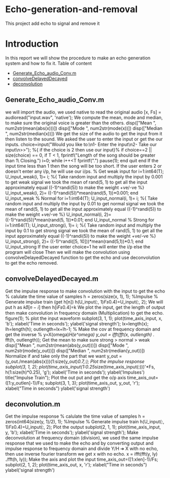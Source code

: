# Echo-generation-and-removal
This project add echo to signal and remove it
# Introduction
In this report we will show the procedure to make an echo generation system and how to fix it.
Table of content 
* [Generate_Echo_audio_Conv.m](#Generate_Echo_audio_Conv.m)
* [convolveDelayedDecayed](#convolveDelayedDecayed.m)
* [deconvolution](#deconvolution.m)
## Generate_Echo_audio_Conv.m 
we will import the audio, we used native to read the original audio
[x, Fs] = audioread("input.wav", 'native');
We compute the mean, mode and median, to make sure the original voice is greater than the 
others.
disp(["Mean ", num2str(mean(abs(x)))])
disp(["Mode ", num2str(mode(x))])
disp(["Median ", num2str(median(x))])
We get the size of the audio to get the input from it then listen to the sound.
We asked the user to enter the input or get the our inputs.
choice=input("Would you like to:\n1- Enter the input\n2- Take our input\n>>");
%{ if the choice is 2 then use our input}%
if choice==2 || size(choice) == 0, 
if T < 1,
 fprintf("Length of the song should be greater than 1\ Closing.")
 i=0;
 while i++<T
 fprintf(".")
 pause(1);
 end
 quit
 end
If the input time less than 1 then the song will be too short.
If the user enters 2 or doesn't enter any i/p, he will use our i/ps.
% Get weak input
 for i=1:int64(T);
 U_input_weak(i, 1)= i;
 %{
 Take random input and multiply the input by 0.001 to get weak signal
 we took the mean of rand(5, 1) to get all the input approximately equal
 ((-1)^randi(5)) to make the weight +ve/-ve
 %}
 U_input_weak(i, 2)= ((-1)^randi(5))*mean(rand(5, 1))*0.001;
 end
 U_input_weak 
 % Normal 
 for i=1:int64(T);
 U_input_normal(i, 1)= i;
 %{
 Take random input and multiply the input by 0.01 to get normal signal
 we took the mean of rand(5, 1) to get all the input approximately equal
 ((-1)^randi(5)) to make the weight +ve/-ve
 %}
 U_input_normal(i, 2)= ((-1)^randi(5))*mean(rand(5, 1))*0.01;
 end
 U_input_normal 
 % Strong 
 for i=1:int64(T);
 U_input_strong(i, 1)= i;
 %{
 Take random input and multiply the input by 0.1 to get strong signal
 we took the mean of rand(5, 1) to get all the input approximately equal
 ((-1)^randi(5)) to make the weight +ve/-ve
 %}
 U_input_strong(i, 2)= ((-1)^randi([5, 10]))*mean(rand(5,1))*0.1;
 end
 U_input_strong
If the user enter choice=1 he will enter the i/p else the program will close
Then we will make the convolution using convolveDelayedDecayed function to get the echo 
and use deconvolution to get the echo removed.
## convolveDelayedDecayed.m 
Get the impulse response to make convolution with the input to get the echo
% calulate the time value of samples
h = zeros(size(x, 1), 1); %Impulse 
% Generate impulse train (get h[n])
h(U_input(:, 1)*Fs*0.4)=U_input(:, 2);
We will put h as 𝑘𝛿[𝑛 − 𝑖] then h[i*Fs*0.4]=k
We plot the input, get the length of output then make convolution in frequency domain 
(Multiplication) to get the echo.
figure(1);
% plot the input waveform 
subplot(3, 1, 1);
plot(time_axis_input, x, 'b');
xlabel('Time in seconds');
ylabel('signal strength');
lx=length(x);
lh=length(h);
outlength=lx+lh-1;
% Make the cov at frequency domain and get the inverse
% y=X(omega)*H(e^omega)
y_out = ifft(fft(x, outlength) .* fft(h, outlength));
Get the mean to make sure strong > normal > weak
disp(["Mean ", num2str(mean(abs(y_out)))])
disp(["Mode ", num2str(mode(y_out))])
disp(["Median ", num2str(median(y_out))])
Normalize if and take only the part that we want
y_out = (y_out./mean(abs(x)))(1:size(y_out)*0.7,:);
Plot the impulse response 
subplot(3, 1, 2);
plot(time_axis_input(1:0.25*size(time_axis_input(:)))'*Fs, h(1:size(h)*0.25), 'g');
xlabel('Time in seconds');
ylabel('Impulses')
title("Impulse Train");
Plot the out put and get the o/p axis 
time_axis_out=([1:y_outlen]-1)/Fs;
subplot(3, 1, 3);
plot(time_axis_out, y_out, 'r');
xlabel("Time in seconds")
ylabel('signal strength')
## deconvolution.m 
Get the impulse response 
% calulate the time value of samples
h = zeros(int64(size(y, 1)/2), 1); %Impulse 
% Generate impulse train 
h(U_input(:, 1)*Fs*0.4)=U_input(:, 2); 
Plot the output
subplot(2, 1, 1);
plot(time_axis_input, y, 'b');
xlabel('Time in seconds');
ylabel('signal strength');
Make deconvolution at frequency domain (division), we used the same impulse response that we 
used to make the echo and by converting output and impulse response to frequency domain and 
divide Y/H ➔ X with no echo, then use inverse fourier transform we get x with no echo.
x = ifft(fft(y, ly) ./fft(h, ly));
Make the axis and plot the input
time_axis_out=([1:xlen]-1)/Fs;
subplot(2, 1, 2);
plot(time_axis_out, x, 'r');
xlabel("Time in seconds")
ylabel('signal strength')
